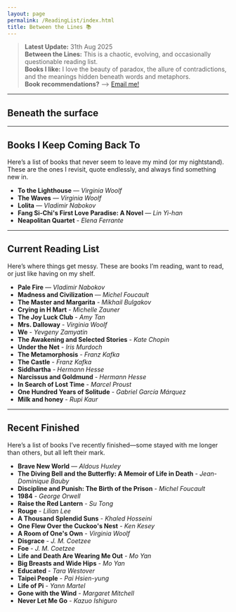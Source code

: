 ```yaml
---
layout: page
permalink: /ReadingList/index.html
title: Between the Lines 📚
---
```


> **Latest Update:** 31th Aug 2025<br>
> **Between the Lines:** This is a chaotic, evolving, and occasionally questionable reading list.<br>
> **Books I like:** I love the beauty of paradox, the allure of contradictions, and the meanings hidden beneath words and metaphors.<br>
> **Book recommendations?** --> [Email me!](mailto:ychen249@usc.edu)

---

## Beneath the surface
<div id="random-line" style="font-style: italic; margin-top: 10px;"></div>
<div id="line-author" style="margin-top: 5px; color: gray;"></div>
<!-- JavaScript -->
<script>
  // Array of your favorite lines and their authors
  const favoriteLines = [
    { text: "Therefore, a stillness monument stands on the shore." },
    { text: "转瞬即逝又弥足珍贵的 - precious moments." },
    { text: "语言可以治愈，连接可以存在，光，可以从最黑的地方长出来。" },
    { text: "它无尽的甜蜜，澄澈的胆怯，精巧的入迷。"},
    { text: "伤疤是独自穿越风暴的勋章。" },
    { text: "She could be herself, by herself. And that was what now she often felt the need of - to think; well not even to think. To be silent; to be alone." },
    { text: "I contain multitudes."},
    { text: "So that is marriage, Lily thought, a man and a woman looking at a girl throwing a ball."},
    { text: "你拖着我的钢铁心脏走过白银之城。"},
    { text: "Let me sit here for ever with bare things, this coffee cup, this knife, this fork, things in themselves, myself being myself."},
    { text: "We are cut, we are fallen. We are become part of that unfeeling universe that sleeps when we are at our quickest and burns red when we lie asleep."},
    { text: "Up here my eyes are green leaves, unseeing."},
    { text: "I have had my vision."},
    { text: "Books, she thought, grew of themselves."},
    { text: "Was there no safety? No learning by heart of the ways of the world? No guide, no shelter, but all was miracle, and leaping from the pinnacle of a tower into the air? Could it be, even for elderly people, that this was life?--startling, unexpected, unknown?"},
    { text: "The brain is always thinking, but who is it who is thinking?"},
    { text: "There was no treachery too base for the world to commit."},
    { text: "The house was left; the house was deserted. It was left like a shell on a sandhill to fill with dry salt grains now that life had left it."},
    { text: "I need you, the reader, to imagine us, for we don't really exist if you don't."},
    { text: "Words without experience are meaningless."},
    { text: "We are most artistically caged."},
    { text: "The sun is a thief: she lures the sea and robs it. The moon is a thief: he steals his silvery light from the sun. The sea is a thief: it dissolves the moon."},
    { text: "It might be possible that the world itself is without meaning."},
    { text: "Moments like this are buds on the tree of life. Flowers of darkness they are."},
    { text: "Fear no more, says the heart, committing its burden to some sea, which sighs collectively for all sorrows, and renews, begins, collects, lets fall."},
    { text: "Still, life had a way of adding day to day."},
    { text: "Nothing exists outside of us except a state of mind..."},
    { text: "高雄，台北是峰，台中是谷，而思琪坠落下去了。她灵魂的双胞胎。"},
    { text: "So many books, so little time."},
    { text: "All you need is love. But a little chocolate now and then doesn't hurt."},
  ];

  // Select a random line
  const randomLine = favoriteLines[Math.floor(Math.random() * favoriteLines.length)];

  // Display the line and author in the HTML
  document.getElementById("random-line").innerText = `"${randomLine.text}"`;
  document.getElementById("line-author").innerText = randomLine.author ? `— ${randomLine.author}` : "";
</script>

---

## Books I Keep Coming Back To
Here’s a list of books that never seem to leave my mind (or my nightstand). These are the ones I revisit, quote endlessly, and always find something new in.

- **To the Lighthouse** — *Virginia Woolf*  
- **The Waves** — *Virginia Woolf*  
- **Lolita** — *Vladimir Nabokov*  
- **Fang Si-Chi's First Love Paradise: A Novel** — *Lin Yi-han*
- **Neapolitan Quartet** - *Elena Ferrante*

---

## Current Reading List
Here’s where things get messy. These are books I’m reading, want to read, or just like having on my shelf.

- **Pale Fire** — *Vladimir Nabokov*  
- **Madness and Civilization** — *Michel Foucault*
- **The Master and Margarita** - *Mikhail Bulgakov*
- **Crying in H Mart** - *Michelle Zauner*
- **The Joy Luck Club** - *Amy Tan*
- **Mrs. Dalloway** - *Virginia Woolf*
- **We** - *Yevgeny Zamyatin*
- **The Awakening and Selected Stories** - *Kate Chopin*
- **Under the Net** - *Iris Murdoch*
- **The Metamorphosis** - *Franz Kafka*
- **The Castle** - *Franz Kafka*
- **Siddhartha** - *Hermann Hesse*
- **Narcissus and Goldmund** - *Hermann Hesse*
- **In Search of Lost Time** - *Marcel Proust*
- **One Hundred Years of Solitude** - *Gabriel García Márquez*
- **Milk and honey** - *Rupi Kaur*

---

## Recent Finished
Here’s a list of books I’ve recently finished—some stayed with me longer than others, but all left their mark.
- **Brave New World** — *Aldous Huxley*  
- **The Diving Bell and the Butterfly: A Memoir of Life in Death** - *Jean-Dominique Bauby*
- **Discipline and Punish: The Birth of the Prison** - *Michel Foucault*
- **1984** - *George Orwell*
- **Raise the Red Lantern** - *Su Tong*
- **Rouge** - *Lilian Lee*
- **A Thousand Splendid Suns** - *Khaled Hosseini*
- **One Flew Over the Cuckoo's Nest** - *Ken Kesey*
- **A Room of One's Own** - *Virginia Woolf*
- **Disgrace** - *J. M. Coetzee*
- **Foe** - *J. M. Coetzee*
- **Life and Death Are Wearing Me Out** - *Mo Yan*
- **Big Breasts and Wide Hips** - *Mo Yan*
- **Educated** - *Tara Westover*
- **Taipei People** - *Pai Hsien-yung*
- **Life of Pi** - *Yann Martel*
- **Gone with the Wind** - *Margaret Mitchell*
- **Never Let Me Go** - *Kazuo Ishiguro*








